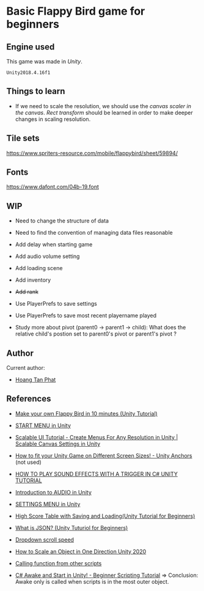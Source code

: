 # Basic Flappy Bird game for beginners

## Engine used
This game was made in *Unity*.
```
Unity2018.4.16f1
```

## Things to learn
- If we need to scale the resolution, we should use the *canvas scaler in the canvas*. *Rect transform* should be learned in order to make deeper changes in scaling resolution.

## Tile sets
https://www.spriters-resource.com/mobile/flappybird/sheet/59894/

## Fonts
https://www.dafont.com/04b-19.font

## WIP
- Need to change the structure of data
- Need to find the convention of managing data files reasonable
- Add delay when starting game
- Add audio volume setting
- Add loading scene
- Add inventory
- ~~Add rank~~
- Use PlayerPrefs to save settings
- Use PlayerPrefs to save most recent playername played

- Study more about pivot (parent0 -> parent1 -> child): What does the relative child's postion set to parent0's pivot or parent1's pivot ?

## Author
Current author:
- [Hoang Tan Phat](https://github.com/hoangphatmonter)

## References
- [Make your own Flappy Bird in 10 minutes (Unity Tutorial)](https://www.youtube.com/watch?v=uRWmEjxY334&ab_channel=Valem)
- [START MENU in Unity](https://www.youtube.com/watch?v=zc8ac_qUXQY&t=27s&ab_channel=Brackeys)
- [Scalable UI Tutorial - Create Menus For Any Resolution in Unity | Scalable Canvas Settings in Unity](https://www.youtube.com/watch?v=Ad-Q9hYCnCg&ab_channel=Omnirift)
- [How to fit your Unity Game on Different Screen Sizes! - Unity Anchors](https://www.youtube.com/watch?v=jcw4cBJbvrc&ab_channel=CryptoGrounds) (not used)
- [HOW TO PLAY SOUND EFFECTS WITH A TRIGGER IN C# UNITY TUTORIAL](https://www.youtube.com/watch?v=qGAsgIJ-c38&t=49s&ab_channel=JimmyVegas)
- [Introduction to AUDIO in Unity](https://www.youtube.com/watch?v=6OT43pvUyfY&t=574s&ab_channel=Brackeys)
- [SETTINGS MENU in Unity](https://youtu.be/YOaYQrN1oYQ?list=WL)
- [High Score Table with Saving and Loading(Unity Tutorial for Beginners)](https://youtu.be/iAbaqGYdnyI)
- [What is JSON? (Unity Tuturiol for Beginners)](https://youtu.be/4oRVMCRCvN0?list=LL)

- [Dropdown scroll speed](https://forum.unity.com/threads/dropdown-scroll-speed.363456/)
- [How to Scale an Object in One Direction Unity 2020](https://youtu.be/XZnmMGz_VyU)
- [Calling function from other scripts](https://forum.unity.com/threads/calling-function-from-other-scripts-c.57072/)
- [C# Awake and Start in Unity! - Beginner Scripting Tutorial](https://youtu.be/4QdjoV63wjM) =>  Conclusion: Awake only is called when scripts is in the most outer object. 